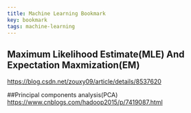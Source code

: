 ```yaml
---
title: Machine Learning Bookmark
key: bookmark
tags: machine-learning
---
```


<!--more-->
## Maximum Likelihood Estimate(MLE) And Expectation Maxmization(EM)
https://blog.csdn.net/zouxy09/article/details/8537620

##Principal components analysis(PCA)
https://www.cnblogs.com/hadoop2015/p/7419087.html
